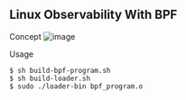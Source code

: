 ## Linux Observability With BPF

Concept
![image](https://github.com/user-attachments/assets/f9a68fd7-4434-4773-9117-0303caa2f4bc)

Usage
```
$ sh build-bpf-program.sh
$ sh build-loader.sh
$ sudo ./loader-bin bpf_program.o
```